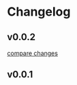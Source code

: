 # Changelog


## v0.0.2

[compare changes](https://undefined/undefined/compare/v0.0.1...v0.0.2)

## v0.0.1

